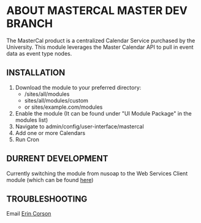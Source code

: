 ABOUT MASTERCAL MASTER DEV BRANCH
=================================

The MasterCal product is a centralized Calendar Service purchased by the University. 
This module leverages the Master Calendar API to pull in event data as event type nodes.

INSTALLATION
------------

1) Download the module to your preferred directory:
	- /sites/all/modules
	- sites/all/modules/custom
	- or sites/example.com/modules
2) Enable the module (It can be found under "UI Module Package" in the modules list)
3) Navigate to admin/config/user-interface/mastercal
4) Add one or more Calendars
5) Run Cron

DURRENT DEVELOPMENT
-------------------

Currently switching the module from nusoap to the Web Services Client module (which can be found [here](http://drupal.org/project/wsclient "Web Services Client module page"))

TROUBLESHOOTING
---------------

Email [Erin Corson](mailto:erin-corson@uiowa.edu "Mail Erin Corson")